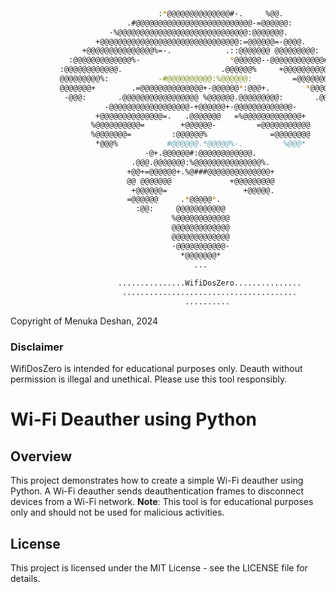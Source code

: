  ```bash
                                                               
                                  :*@@@@@@@@@@@@@@#-.     %@@.                         
                           .#@@@@@@@@@@@@@@@@@@@@@@@@@@-=@@@@@@:                       
                       -%@@@@@@@@@@@@@@@@@@@@@@@@@@@@@:@@@@@@@.                        
                    +@@@@@@@@@@@@@@@@@@@@@@@@@@@@@@@:=@@@@@@=-@@@@.                    
                 +@@@@@@@@@@@@@@@%=-.            .::@@@@@@@ @@@@@@@@@:                 
              :@@@@@@@@@@@@@%-                    *@@@@@@--@@@@@@@@@@@@#.              
            :@@@@@@@@@@@@.                      .@@@@@@%     +@@@@@@@@@@@@:            
            @@@@@@@@@%:           -#@@@@@@@@@@:%@@@@@@:         =@@@@@@@@@@            
            @@@@@@@+        .=@@@@@@@@@@@@@@+-@@@@@@*:@@@+.        *@@@@@@@            
             -@@@:       .@@@@@@@@@@@@@@@@@ %@@@@@@.@@@@@@@@@:       .@@@-             
                      -@@@@@@@@@@@@@@@@@@-+@@@@@@+-@@@@@@@@@@@@@-                      
                    +@@@@@@@@@@@@@@=.   .@@@@@@@   =%@@@@@@@@@@@@@+                    
                   %@@@@@@@@@@=        +@@@@@@-         =@@@@@@@@@@@                   
                   %@@@@@@@=         :@@@@@@%              =@@@@@@@@                   
                    *@@@%           #@@@@@@.*@@@@@%-.         %@@@*                    
                               -@+.@@@@@@#:@@@@@@@@@@@@.                               
                            .@@@.@@@@@@@:%@@@@@@@@@@@@@@@%.                            
                           +@@+=@@@@@@+.%@###@@@@@@@@@@@@@@+                           
                           @@ @@@@@@@             +@@@@@@@@@                           
                            +@@@@@@=                 +@@@@@.                           
                           =@@@@@@     .*@@@@@*.                                       
                             :@@:     @@@@@@@@@@@                                      
                                     %@@@@@@@@@@@@                                     
                                     @@@@@@@@@@@@@                                     
                                     @@@@@@@@@@@@@                                     
                                     -@@@@@@@@@@@-                                     
                                       *@@@@@@@*                                       
                                          ...                                          
                                     
                         ...............WifiDosZero...............                             
                          .......................................                        
                                        .......... 
 ```
 Copyright of Menuka Deshan, 2024  

 ### Disclaimer
WifiDosZero is intended for educational purposes only. Deauth without permission is illegal and unethical. Please use this tool responsibly.

# Wi-Fi Deauther using Python

## Overview
This project demonstrates how to create a simple Wi-Fi deauther using Python. A Wi-Fi deauther sends deauthentication frames to disconnect devices from a Wi-Fi network. **Note**: This tool is for educational purposes only and should not be used for malicious activities.

## License
This project is licensed under the MIT License - see the LICENSE file for details.
